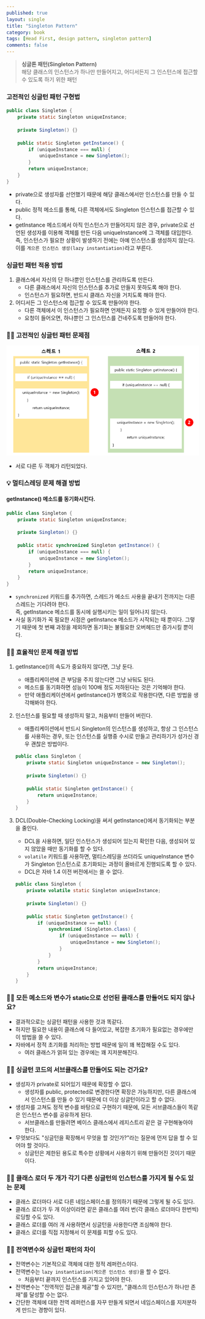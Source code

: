 ```yaml
---
published: true
layout: single
title: "Singleton Pattern"
category: book
tags: [Head First, design pattern, singleton pattern]
comments: false
---
```


> **싱글톤 패턴(Singleton Pattern)**  
> 해당 클래스의 인스턴스가 하나만 만들어지고, 어디서든지 그 인스턴스에 접근할 수 있도록 하기 위한 패턴

### 고전적인 싱글턴 패턴 구현법

```java
public class Singleton {
    private static Singleton uniqueInstance;

    private Singleton() {}

    public static Singleton getInstance() {
        if (uniqueInstance === null) {
            uniqueInstance = new Singleton();
        }
        return uniqueInstance;
    }
}
```

- private으로 생성자를 선언했기 때문에 해당 클래스에서만 인스턴스를 만들 수 있다.
- public 정적 메소드를 통해, 다른 객체에서도 Singleton 인스턴스를 접근할 수 있다.
- getInstance 메소드에서 아직 인스턴스가 만들어지지 않은 경우, private으로 선언된 생성자를 이용해 객체를 만든 다음 uniqueInstance에 그 객체를 대입한다.  
  즉, 인스턴스가 필요한 상황이 발생하기 전에는 아예 인스턴스를 생성하지 않는다. 이를 `게으른 인스턴스 생성(lazy instantiation)`라고 부른다.

### 싱글턴 패턴 적용 방법

1. 클래스에서 자신의 단 하나뿐인 인스턴스를 관리하도록 만든다.
   - 다른 클래스에서 자신의 인스턴스를 추가로 만들지 못하도록 해야 한다.
   - 인스턴스가 필요하면, 반드시 클래스 자신을 거치도록 해야 한다.
2. 어디서든 그 인스턴스에 접근할 수 있도록 만들어야 한다.
   - 다른 객체에서 이 인스턴스가 필요하면 언제든지 요청할 수 있게 만들어야 한다.
   - 요청이 들어오면, 하나뿐인 그 인스턴스를 건네주도록 만들어야 한다.

### 🤦‍♀️ 고전적인 싱글턴 패턴 문제점

![2개 객체가 만들어지는 문제](/assets/images/singleton_pattern_problem.PNG)

- 서로 다른 두 객체가 리턴되었다.

### :bulb: 멀티스레딩 문제 해결 방법

#### getInstance() 메소드를 동기화시킨다.

```java
public class Singleton {
    private static Singleton uniqueInstance;

    private Singleton() {}

    public static synchronized Singleton getInstance() {
        if (uniqueInstance === null) {
            uniqueInstance = new Singleton();
        }
        return uniqueInstance;
    }
}
```

- `synchronized` 키워드를 추가하면, 스레드가 메소드 사용을 끝내기 전까지는 다른 스레드는 기다려야 한다.  
  즉, getInstance 메소드를 동시에 실행시키는 일이 일어나지 않는다.
- 사실 동기화가 꼭 필요한 시점은 getInstance 메소드가 시작되는 때 뿐이다. 그렇기 때문에 첫 번째 과정을 제외하면 동기화는 불필요한 오버헤드만 증가시킬 뿐이다.

### 🙋‍♀️ 효율적인 문제 해결 방법

1. getInstance()의 속도가 중요하지 않다면, 그냥 둔다.
   - 애플리케이션에 큰 부담을 주지 않는다면 그냥 놔둬도 된다.
   - 메소드를 동기화하면 성능이 100배 정도 저하된다는 것은 기억해야 한다.
   - 만약 애플리케이션에서 getInstance()가 병목으로 작용한다면, 다른 방법을 생각해봐야 한다.
2. 인스턴스를 필요할 때 생성하지 말고, 처음부터 만들어 버린다.

   - 애플리케이션에서 반드시 Singleton의 인스턴스를 생성하고, 항상 그 인스턴스를 사용하는 경우, 또는 인스턴스를 실행중 수시로 만들고 관리하기가 성가신 경우 괜찮은 방법이다.

   ```java
   public class Singleton {
       private static Singleton uniqueInstance = new Singleton();

       private Singleton() {}

       public static Singleton getInstance() {
           return uniqueInstance;
       }
   }
   ```

3. DCL(Double-Checking Locking)을 써서 getInstance()에서 동기화되는 부분을 줄인다.

   - DCL을 사용하면, 일단 인스턴스가 생성되어 있는지 확인한 다음, 생성되어 있지 않았을 때만 동기화를 할 수 있다.
   - `volatile` 키워드를 사용하면, 멀티스레딩을 쓰더라도 uniqueInstance 변수가 Singleton 인스턴스로 초기화되는 과정이 올바르게 진행되도록 할 수 있다.
   - DCL은 자바 1.4 이전 버전에서는 쓸 수 없다.

   ```java
   public class Singleton {
       private volatile static Singleton uniqueInstance;

       private Singleton() {}

       public static Singleton getInstance() {
           if (uniqueInstance == null) {
               synchronized (Singleton.class) {
                   if (uniqueInstance == null) {
                       uniqueInstance = new Singleton();
                   }
               }
           }
           return uniqueInstance;
       }
   }
   ```

### 🤷‍♀️ 모든 메소드와 변수가 static으로 선언된 클래스를 만들어도 되지 않나요?

- 결과적으로는 싱글턴 패턴을 사용한 것과 똑같다.
- 하지만 필요한 내용이 클래스에 다 들어있고, 복잡한 초기화가 필요없는 경우에만 이 방법을 쓸 수 있다.
- 자바에서 정적 초기화를 처리하는 방법 때문에 일이 꽤 복잡해질 수도 있다.
  - 여러 클래스가 얽혀 있는 경우에는 꽤 지저분해진다.

### 🤷‍♀️ 싱글턴 코드의 서브클래스를 만들어도 되는 건가요?

- 생성자가 private로 되어있기 때문에 확장할 수 없다.
  - 생성자를 public, protected로 변경한다면 확장은 가능하지만, 다른 클래스에서 인스턴스를 만들 수 있기 때문에 더 이상 싱글턴이라고 할 수 없다.
- 생성자를 고쳐도 정적 변수를 바탕으로 구현하기 때문에, 모든 서브클래스들이 똑같은 인스턴스 변수를 공유하게 된다.
  - 서브클래스를 만들려면 베이스 클래스에서 레지스트리 같은 걸 구현해놓아야 한다.
- 무엇보다도 "싱글턴을 확장해서 무엇을 할 것인가?"라는 질문에 먼저 답을 할 수 있어야 할 것이다.
  - 싱글턴은 제한된 용도로 특수한 상황에서 사용하기 위해 만들어진 것이기 때문이다.

### 🤷‍♀️ 클래스 로더 두 개가 각기 다른 싱글턴의 인스턴스를 가지게 될 수도 있는 문제

- 클래스 로더마다 서로 다른 네임스페이스를 정의하기 때문에 그렇게 될 수도 있다.
- 클래스 로더가 두 개 이상이라면 같은 클래스를 여러 번(각 클래스 로더마다 한번씩) 로딩할 수도 있다.
- 클래스 로더를 여러 개 사용하면서 싱글턴을 사용한다면 조심해야 한다.
- 클래스 로더를 직접 지정해서 이 문제를 피할 수도 있다.

### 🤷‍♀️ 전역변수와 싱글턴 패턴의 차이

- 전역변수는 기본적으로 객체에 대한 정적 레퍼런스이다.
- 전역변수는 `lazy instantiation(게으른 인스턴스 생성)`을 할 수 없다.
  - 처음부터 끝까지 인스턴스를 가지고 있어야 한다.
- 전역변수는 "전역적인 접근을 제공"할 수 있지만, "클래스의 인스턴스가 하나만 존재"를 달성할 수는 없다.
- 간단한 객체에 대한 전역 레퍼런스를 자꾸 만들게 되면서 네임스페이스를 지저분하게 만드는 경향이 있다.

